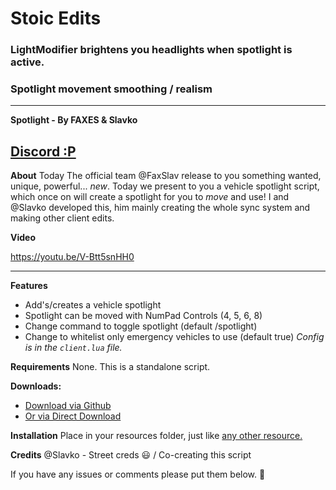 # Stoic Edits
### LightModifier brightens you headlights when spotlight is active. 
### Spotlight movement smoothing / realism

----------------------------




**Spotlight - By FAXES & Slavko**

## [Discord :P](https://faxes.zone/discord)

**About**
Today The official team @FaxSlav release to you something wanted, unique, powerful... *new*. Today we present to you a vehicle spotlight script, which once on will create a spotlight for you to *move* and use! I and @Slavko developed this, him mainly creating the whole sync system and making other client edits.

**Video**

https://youtu.be/V-Btt5snHH0

<hr>

**Features**
- Add's/creates a vehicle spotlight
- Spotlight can be moved with NumPad Controls (4, 5, 6, 8)
- Change command to toggle spotlight (default /spotlight)
- Change to whitelist only emergency vehicles to use (default true)
*Config is in the `client.lua` file.*

**Requirements**
None. This is a standalone script.

**Downloads:**
* [Download via Github](https://github.com/FAXES/Spotlight)
* <a class="attachment" href="https://github.com/FAXES/Spotlight/releases/download/1.0/SpotLight.rar">Or via Direct Download</a>

**Installation**
Place in your resources folder, just like [any other resource.](https://forum.fivem.net/t/how-to-install-a-fivem-resource-script/81013)

**Credits**
@Slavko - Street creds :smiley: / Co-creating this script  

If you have any issues or comments please put them below. :flashlight:
